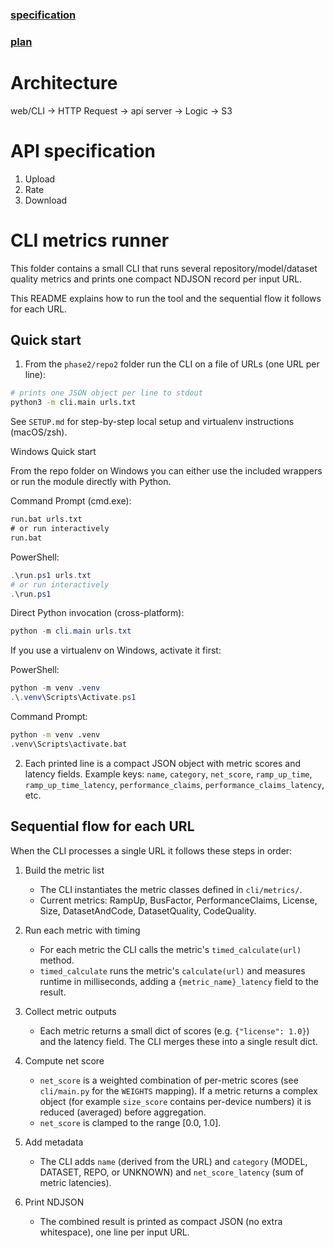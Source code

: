 ### [specification](https://docs.google.com/document/d/1DXaQvGd0ImBX6EWnIxAGH-74tz_ms5VX/edit)
### [plan](https://docs.google.com/document/d/1Pi7RIyCG_YTDKf9OB2fm8Qpr_6PD3Okw/edit)


# Architecture

web/CLI → HTTP Request →  api server →  Logic →  S3

# API specification

1. Upload
2. Rate
3. Download


# CLI metrics runner

This folder contains a small CLI that runs several repository/model/dataset
quality metrics and prints one compact NDJSON record per input URL.

This README explains how to run the tool and the sequential flow it follows
for each URL.

## Quick start

1. From the `phase2/repo2` folder run the CLI on a file of URLs (one URL per line):

```bash
# prints one JSON object per line to stdout
python3 -m cli.main urls.txt
```

See `SETUP.md` for step-by-step local setup and virtualenv instructions (macOS/zsh).

Windows Quick start

From the repo folder on Windows you can either use the included wrappers
or run the module directly with Python.

Command Prompt (cmd.exe):

```cmd
run.bat urls.txt
# or run interactively
run.bat
```

PowerShell:

```powershell
.\run.ps1 urls.txt
# or run interactively
.\run.ps1
```

Direct Python invocation (cross-platform):

```powershell
python -m cli.main urls.txt
```

If you use a virtualenv on Windows, activate it first:

PowerShell:

```powershell
python -m venv .venv
.\.venv\Scripts\Activate.ps1
```

Command Prompt:

```cmd
python -m venv .venv
.venv\Scripts\activate.bat
```

2. Each printed line is a compact JSON object with metric scores and latency
   fields. Example keys: `name`, `category`, `net_score`, `ramp_up_time`,
   `ramp_up_time_latency`, `performance_claims`, `performance_claims_latency`, etc.

## Sequential flow for each URL

When the CLI processes a single URL it follows these steps in order:

1. Build the metric list
   - The CLI instantiates the metric classes defined in `cli/metrics/`.
   - Current metrics: RampUp, BusFactor, PerformanceClaims, License, Size,
     DatasetAndCode, DatasetQuality, CodeQuality.

2. Run each metric with timing
   - For each metric the CLI calls the metric's `timed_calculate(url)` method.
   - `timed_calculate` runs the metric's `calculate(url)` and measures runtime
     in milliseconds, adding a `{metric_name}_latency` field to the result.

3. Collect metric outputs
   - Each metric returns a small dict of scores (e.g. `{"license": 1.0}`) and
     the latency field. The CLI merges these into a single result dict.

4. Compute net score
   - `net_score` is a weighted combination of per-metric scores (see
     `cli/main.py` for the `WEIGHTS` mapping). If a metric returns a complex
     object (for example `size_score` contains per-device numbers) it is
     reduced (averaged) before aggregation.
   - `net_score` is clamped to the range [0.0, 1.0].

5. Add metadata
   - The CLI adds `name` (derived from the URL) and `category` (MODEL, DATASET,
     REPO, or UNKNOWN) and `net_score_latency` (sum of metric latencies).

6. Print NDJSON
   - The combined result is printed as compact JSON (no extra whitespace),
     one line per input URL.




